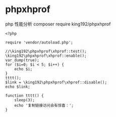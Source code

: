 # phpxhprof
php 性能分析
composer require king192/phpxhprof
```
<?php

require 'vendor/autoload.php';

//\king192\phpxhprof\xhprof::test();
\king192\phpxhprof\xhprof::enable();
var_dump(true);
for ($i=0; $i < 5; $i++) { 
	echo $i;
}
tttt();
$link = \king192\phpxhprof\xhprof::disable();
echo $link;

function tttt() {
	sleep(3);
	echo '复制链接访问会有惊喜：';
}
```
